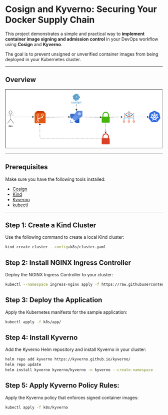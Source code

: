 # Cosign and Kyverno: Securing Your Docker Supply Chain

This project demonstrates a simple and practical way to **implement container image signing and admission control** in your DevOps workflow using **Cosign** and **Kyverno**.

The goal is to prevent unsigned or unverified container images from being deployed in your Kubernetes cluster.

---

## Overview

![](./docs/fluxograma.png)

---

## Prerequisites

Make sure you have the following tools installed:

- [Cosign](https://docs.sigstore.dev/system_config/installation/)
- [Kind](https://kind.sigs.k8s.io/) 
- [Kyverno](https://kyverno.io/)
- [kubectl](https://kubernetes.io/docs/tasks/tools/)

---

## Step 1: Create a Kind Cluster

Use the following command to create a local Kind cluster:

```bash
kind create cluster --config=k8s/cluster.yaml
```

## Step 2: Install NGINX Ingress Controller

Deploy the NGINX Ingress Controller to your cluster:
```bash
kubectl --namespace ingress-nginx apply -f https://raw.githubusercontent.com/kubernetes/ingress-nginx/main/deploy/static/provider/kind/deploy.yaml
```

## Step 3: Deploy the Application

Apply the Kubernetes manifests for the sample application:
```bash
kubectl apply -f k8s/app/
```

## Step 4: Install Kyverno

Add the Kyverno Helm repository and install Kyverno in your cluster:
```bash
helm repo add kyverno https://kyverno.github.io/kyverno/
helm repo update
helm install kyverno kyverno/kyverno -n kyverno --create-namespace
```

## Step 5: Apply Kyverno Policy Rules:

Apply the Kyverno policy that enforces signed container images:
```bash
kubectl apply -f k8s/kyverno
```



